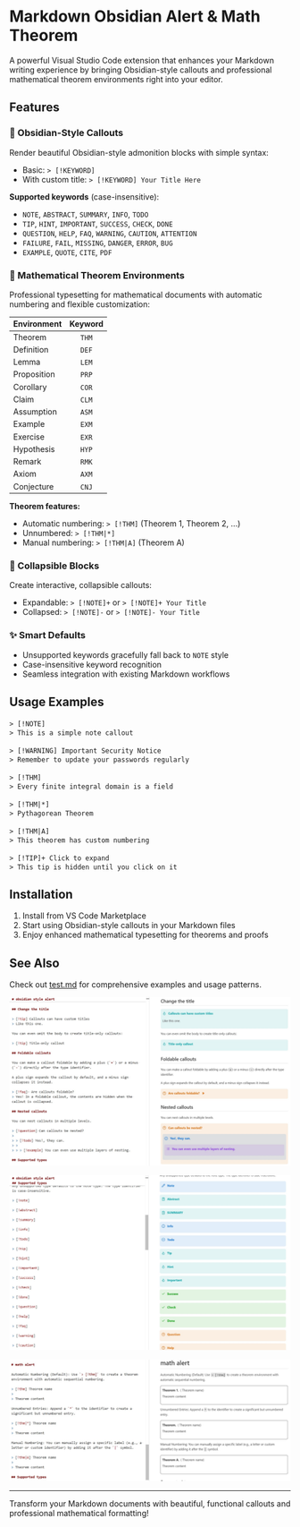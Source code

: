 # Markdown Obsidian Alert & Math Theorem

A powerful Visual Studio Code extension that enhances your Markdown writing experience by bringing Obsidian-style callouts and professional mathematical theorem environments right into your editor.

## Features

### 🎨 Obsidian-Style Callouts

Render beautiful Obsidian-style admonition blocks with simple syntax:

- Basic: `> [!KEYWORD]`
- With custom title: `> [!KEYWORD] Your Title Here`

**Supported keywords** (case-insensitive):

- `NOTE`, `ABSTRACT`, `SUMMARY`, `INFO`, `TODO`
- `TIP`, `HINT`, `IMPORTANT`, `SUCCESS`, `CHECK`, `DONE`
- `QUESTION`, `HELP`, `FAQ`, `WARNING`, `CAUTION`, `ATTENTION`
- `FAILURE`, `FAIL`, `MISSING`, `DANGER`, `ERROR`, `BUG`
- `EXAMPLE`, `QUOTE`, `CITE`, `PDF`

### 🧮 Mathematical Theorem Environments

Professional typesetting for mathematical documents with automatic numbering and flexible customization:

| Environment | Keyword |
| ----------- | :-----: |
| Theorem     |  `THM`  |
| Definition  |  `DEF`  |
| Lemma       |  `LEM`  |
| Proposition |  `PRP`  |
| Corollary   |  `COR`  |
| Claim       |  `CLM`  |
| Assumption  |  `ASM`  |
| Example     |  `EXM`  |
| Exercise    |  `EXR`  |
| Hypothesis  |  `HYP`  |
| Remark      |  `RMK`  |
| Axiom       |  `AXM`  |
| Conjecture  |  `CNJ`  |

**Theorem features:**

- Automatic numbering: `> [!THM]` (Theorem 1, Theorem 2, ...)
- Unnumbered: `> [!THM|*]`
- Manual numbering: `> [!THM|A]` (Theorem A)

### 🔄 Collapsible Blocks

Create interactive, collapsible callouts:

- Expandable: `> [!NOTE]+` or `> [!NOTE]+ Your Title`
- Collapsed: `> [!NOTE]-` or `> [!NOTE]- Your Title`

### ✨ Smart Defaults

- Unsupported keywords gracefully fall back to `NOTE` style
- Case-insensitive keyword recognition
- Seamless integration with existing Markdown workflows

## Usage Examples

```
> [!NOTE]
> This is a simple note callout

> [!WARNING] Important Security Notice
> Remember to update your passwords regularly

> [!THM]
> Every finite integral domain is a field

> [!THM|*]
> Pythagorean Theorem

> [!THM|A]
> This theorem has custom numbering

> [!TIP]+ Click to expand
> This tip is hidden until you click on it
```

## Installation

1. Install from VS Code Marketplace
2. Start using Obsidian-style callouts in your Markdown files
3. Enjoy enhanced mathematical typesetting for theorems and proofs

## See Also

Check out [test.md](test.md) for comprehensive examples and usage patterns.

![](img/img1.jpg)

![](img/img2.jpg)

![](img/img3.jpg)

---

Transform your Markdown documents with beautiful, functional callouts and professional mathematical formatting!
